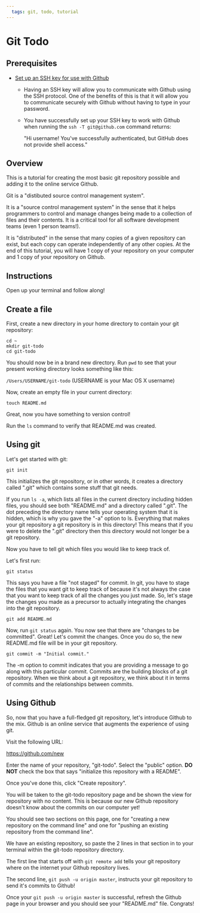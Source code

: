 ```yaml
---
  tags: git, todo, tutorial
---
```


# Git Todo

## Prerequisites

* [Set up an SSH key for use with Github](https://help.github.com/articles/generating-ssh-keys)
    - Having an SSH key will allow you to communicate with Github using
      the SSH protocol. One of the benefits of this is that
      it will allow you to communicate securely with Github without
      having to type in your password.
    - You have successfully set up your SSH key to work with Github when
      running the `ssh -T git@github.com` command returns:

      "Hi username! You've successfully authenticated, but GitHub does not
      provide shell access."

## Overview

This is a tutorial for creating the most basic git repository possible
and adding it to the online service Github.

Git is a "distibuted source control management system".

It is a "source control management system" in the sense that it helps
programmers to control and manage changes being made to a collection of
files and their contents. It is a critical tool for all software
development teams (even 1 person teams!).

It is "distributed" in the sense that many copies of a given repository
can exist, but each copy can operate independently of any other copies.
At the end of this tutorial, you will have 1 copy of your repository on
your computer and 1 copy of your repository on Github.

## Instructions

Open up your terminal and follow along!

## Create a file

First, create a new directory in your home directory to contain your git repository:

```
cd ~
mkdir git-todo
cd git-todo
```

You should now be in a brand new directory. Run `pwd` to see that 
your present working directory looks something like this:

`/Users/USERNAME/git-todo` (USERNAME is your Mac OS X username)

Now, create an empty file in your current directory:

```
touch README.md
```

Great, now you have something to version control! 

Run the `ls` command to verify that README.md was created.

## Using git

Let's get started with git:

```
git init
```

This initializes the git repository, or in other words, it creates a
directory called ".git" which contains some stuff that git needs.

If you run `ls -a`, which lists all
files in the current directory including hidden files, you should see
both "README.md" and a directory called ".git". The dot preceding the
directory name tells your operating system that it is hidden, which is
why you gave the "-a" option to ls. Everything that makes your git
repository a git repository is in this directory! This means that if you
were to delete the ".git" directory then this directory would not longer
be a git repository.

Now you have to tell git which files you would like to keep track of.

Let's first run:

```
git status
```

This says you have a file "not staged" for commit. In git, you
have to stage the files that you want git to keep track of because it's not
always the case that you want to keep track of all the changes you just made.
So, let's stage the changes you made as a precursor to actually
integrating the changes into the git repository.

```
git add README.md
```

Now, run `git status` again. You now see that there are "changes to be
committed". Great! Let's commit the changes. Once you do so, the new
README.md file will be in your git repository.

```
git commit -m "Initial commit."
```

The -m option to commit indicates that you are providing a message to go
along with this particular commit. Commits are the building blocks of a
git repository. When we think about a git repository, we think about it
in terms of commits and the relationships between commits.

## Using Github

So, now that you have a full-fledged git repository, let's introduce
Github to the mix. Github is an online service that augments the
experience of using git. 

Visit the following URL:

https://github.com/new

Enter the name of your repository, "git-todo". Select the "public"
option. **DO NOT** check the box that says "initialize this repository with a README".

Once you've done this, click "Create repository".

You will be taken to the git-todo repository page and be shown the view
for repository with no content. This is because our new Github
repository doesn't know about the commits on our computer yet!

You should see two sections on this page, one for "creating a new
repository on the command line" and one for "pushing an existing repository
from the command line".

We have an existing repository, so paste the 2 lines in that section in
to your terminal within the git-todo repository directory.

The first line that starts off with `git remote add` tells your git
repository where on the internet your Github repository lives.

The second line, `git push -u origin master`, instructs your git
repository to send it's commits to Github!

Once your `git push -u origin master` is successful, refresh the Github
page in your browser and you should see your "README.md" file. Congrats!
